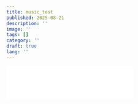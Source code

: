 ```yaml
---
title: music_test
published: 2025-08-21
description: ''
image: ''
tags: []
category: ''
draft: true
lang: ''
---
```


<iframe frameborder="no" marginwidth="0" marginheight="0" width=330 height=86 src="//music.163.com/outchain/player?type=2&id=1426724447&auto=1&height=66"></iframe>